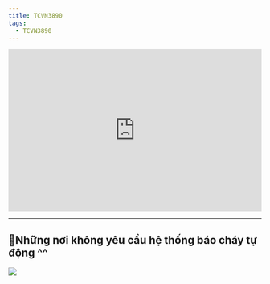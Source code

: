 ```yaml
---
title: TCVN3890
tags:
  - TCVN3890
---
```



<div style="position:relative;padding-top:max(60%,324px);width:100%;height:0;"><iframe style="position:absolute;border:none;width:100%;height:100%;left:0;top:0;" src="https://online.fliphtml5.com/ntjwsz/omxc/"  seamless="seamless" scrolling="no" frameborder="0" allowtransparency="true" allowfullscreen="true" ></iframe></div>

---


## 🚩Những nơi không yêu cầu hệ thống báo cháy tự động ^^

![](https://res.cloudinary.com/dcqf82eor/image/upload/f_auto/v1750737764/kysudienvn/ysrppeuwrilseixkaxhl.png)
